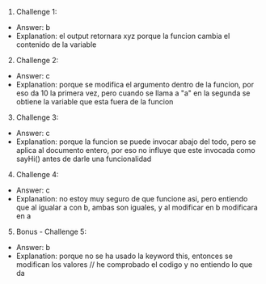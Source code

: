 1. Challenge 1:
  - Answer: b
  - Explanation: el output retornara xyz porque la funcion cambia el contenido de la variable


2. Challenge 2:
  - Answer: c
  - Explanation: porque se modifica el argumento dentro de la funcion, por eso da 10 la primera vez, pero cuando se llama a "a" en la segunda se obtiene la variable que esta fuera de la funcion


3. Challenge 3:
  - Answer: c
  - Explanation: porque la funcion se puede invocar abajo del todo, pero se aplica al documento entero, por eso no influye que este invocada como sayHi() antes de darle una funcionalidad


4. Challenge 4:
  - Answer: c
  - Explanation: no estoy muy seguro de que funcione asi, pero entiendo que al igualar a con b, ambas son iguales, y al modificar en b modificara en a


5. Bonus - Challenge 5:
  - Answer: b
  - Explanation: porque no se ha usado la keyword this, entonces se modifican los valores   // he comprobado el codigo y no entiendo lo que da
